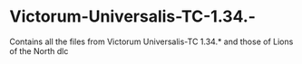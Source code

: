 # Victorum-Universalis-TC-1.34.-
Contains all the files from Victorum Universalis-TC 1.34.* and those of Lions of the North dlc
